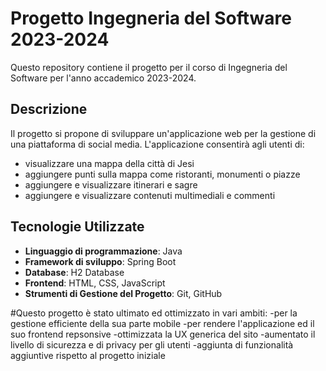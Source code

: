 # Progetto Ingegneria del Software 2023-2024

Questo repository contiene il progetto per il corso di Ingegneria del Software per l'anno accademico 2023-2024.

## Descrizione

Il progetto si propone di sviluppare un'applicazione web per la gestione di una piattaforma di social media. 
L'applicazione consentirà agli utenti di:
- visualizzare una mappa della città di Jesi
- aggiungere punti sulla mappa come ristoranti, monumenti o piazze
- aggiungere e visualizzare itinerari e sagre
- aggiungere e visualizzare contenuti multimediali e commenti 

## Tecnologie Utilizzate

- **Linguaggio di programmazione**: Java
- **Framework di sviluppo**: Spring Boot
- **Database**: H2 Database
- **Frontend**: HTML, CSS, JavaScript
- **Strumenti di Gestione del Progetto**: Git, GitHub

#Questo progetto è stato ultimato ed ottimizzato in vari ambiti:
  -per la gestione efficiente della sua parte mobile
  -per rendere l'applicazione ed il suo frontend repsonsive
  -ottimizzata la UX generica del sito
  -aumentato il livello di sicurezza e di privacy per gli utenti
  -aggiunta di funzionalità aggiuntive rispetto al progetto iniziale
